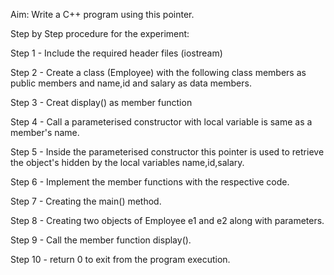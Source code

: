 Aim: Write a C++ program using this pointer.

Step by Step procedure for the experiment:

Step 1 - Include the required header files (iostream)

Step 2 - Create a class (Employee) with the following class members as public members and name,id and salary as data members.

Step 3 - Creat display() as member function

Step 4 - Call a parameterised constructor with local variable is same as a member's name.

Step 5 - Inside the parameterised constructor this pointer is used to retrieve the object's hidden by the local variables name,id,salary.

Step 6 - Implement the member functions with the respective code.

Step 7 - Creating the main() method.

Step 8 - Creating two objects of Employee e1 and e2 along with parameters.

Step 9 - Call the member function display().

Step 10 - return 0 to exit from the program execution.

